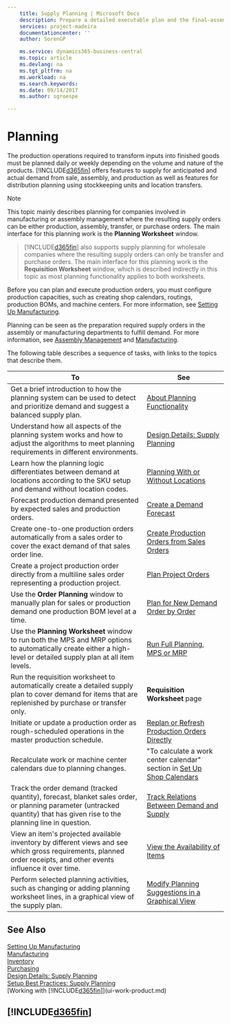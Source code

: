 ```yaml
---
    title: Supply Planning | Microsoft Docs
    description: Prepare a detailed executable plan and the final-assembly production schedule for sales and production demand.
    services: project-madeira
    documentationcenter: ''
    author: SorenGP

    ms.service: dynamics365-business-central
    ms.topic: article
    ms.devlang: na
    ms.tgt_pltfrm: na
    ms.workload: na
    ms.search.keywords:
    ms.date: 09/14/2017
    ms.author: sgroespe

---
```

# Planning
The production operations required to transform inputs into finished goods must be planned daily or weekly depending on the volume and nature of the products. [!INCLUDE[d365fin](includes/d365fin_md.md)] offers features to supply for anticipated and actual demand from sale, assembly, and production as well as features for distribution planning using stockkeeping units and location transfers.

> [!NOTE]
> This topic mainly describes planning for companies involved in manufacturing or assembly management where the resulting supply orders can be either production, assembly, transfer, or purchase orders. The main interface for this planning work is the **Planning Worksheet** window.

> [!INCLUDE[d365fin](includes/d365fin_md.md)] also supports supply planning for wholesale companies where the resulting supply orders can only be transfer and purchase orders. The main interface for this planning work is the **Requisition Worksheet** window, which is described indirectly in this topic as most planning functionality applies to both worksheets.

Before you can plan and execute production orders, you must configure production capacities, such as creating shop calendars, routings, production BOMs, and machine centers. For more information, see [Setting Up Manufacturing](production-configure-production-processes.md).

Planning can be seen as the preparation required supply orders in the assembly or manufacturing departments to fulfill demand. For more information, see [Assembly Management](assembly-assemble-items.md) and [Manufacturing](production-manage-manufacturing.md).

The following table describes a sequence of tasks, with links to the topics that describe them.   

|**To**|**See**|  
|------------|-------------|  
|Get a brief introduction to how the planning system can be used to detect and prioritize demand and suggest a balanced supply plan.|[About Planning Functionality](production-about-planning-functionality.md)|
|Understand how all aspects of the planning system works and how to adjust the algorithms to meet planning requirements in different environments.|[Design Details: Supply Planning](design-details-supply-planning.md)|
|Learn how the planning logic differentiates between demand at locations according to the SKU setup and demand without location codes.|[Planning With or Without Locations](production-planning-with-without-locations.md)|
|Forecast production demand presented by expected sales and production orders.|[Create a Demand Forecast](production-how-to-create-a-forecast.md)|  
|Create one-to-one production orders automatically from a sales order to cover the exact demand of that sales order line.|[Create Production Orders from Sales Orders](production-how-to-create-production-orders-from-sales-orders.md)|
|Create a project production order directly from a multiline sales order representing a production project.|[Plan Project Orders](production-how-to-plan-project-orders.md)|
|Use the **Order Planning** window to manually plan for sales or production demand one production BOM level at a time.|[Plan for New Demand Order by Order](production-how-to-plan-for-new-demand.md)|
|Use the **Planning Worksheet** window to run both the MPS and MRP options to automatically create either a high-level or detailed supply plan at all item levels.|[Run Full Planning, MPS or MRP](production-how-to-run-mps-and-mrp.md)|
|Run the requisition worksheet to automatically create a detailed supply plan to cover demand for items that are replenished by purchase or transfer only.|**Requisition Worksheet** page|  
|Initiate or update a production order as rough-scheduled operations in the master production schedule.|[Replan or Refresh Production Orders Directly](production-how-to-replan-refresh-production-orders.md)|
|Recalculate work or machine center calendars due to planning changes.|"To calculate a work center calendar" section in [Set Up Shop Calendars](production-how-to-create-work-center-calendars.md)|
|Track the order demand (tracked quantity), forecast, blanket sales order, or planning parameter (untracked quantity) that has given rise to the planning line in question.|[Track Relations Between Demand and Supply](production-how-track-demand-supply.md)|
|View an item's projected available inventory by different views and see which gross requirements, planned order receipts, and other events influence it over time.|[View the Availability of Items](inventory-how-availability-overview.md)|  
|Perform selected planning activities, such as changing or adding planning worksheet lines, in a graphical view of the supply plan.|[Modify Planning Suggestions in a Graphical View](production-how-to-modify-planning-suggestions-in-a-graphical-view.md)|

## See Also
[Setting Up Manufacturing](production-configure-production-processes.md)  
[Manufacturing](production-manage-manufacturing.md)    
[Inventory](inventory-manage-inventory.md)  
[Purchasing](purchasing-manage-purchasing.md)  
[Design Details: Supply Planning](design-details-supply-planning.md)   
[Setup Best Practices: Supply Planning](setup-best-practices-supply-planning.md)  
[Working with [!INCLUDE[d365fin](includes/d365fin_md.md)]](ui-work-product.md)

## [!INCLUDE[d365fin](includes/free_trial_md.md)]  

